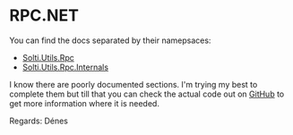 # RPC.NET

You can find the docs separated by their namepsaces:
- [Solti.Utils.Rpc](https://sholtee.github.io/rpc/doc/Solti.Utils.Rpc.html )
- [Solti.Utils.Rpc.Internals](https://sholtee.github.io/rpc/doc/Solti.Utils.Rpc.Internals.html )

I know there are poorly documented sections. I'm trying my best to complete them but till that you can check the actual code out on [GitHub](https://github.com/Sholtee/rpc) to get more information where it is needed.

Regards: Dénes
